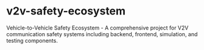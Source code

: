 # v2v-safety-ecosystem
Vehicle-to-Vehicle Safety Ecosystem - A comprehensive project for V2V communication safety systems including backend, frontend, simulation, and testing components.

